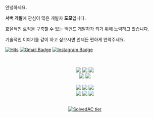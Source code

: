 안녕하세요.

**서버 개발**에 관심이 많은 개발자 **도모**입니다.

효율적인 로직을 구축할 수 있는 백엔드 개발자가 되기 위해 노력하고 있습니다.

기술적인 이야기를 같이 하고 싶으시면 언제든 편하게 연락주세요. 

[![Hits](https://hits.seeyoufarm.com/api/count/incr/badge.svg?url=https%3A%2F%2Fgithub.com%2Fkdomo&count_bg=%23000000&title_bg=%23555555&icon=github.svg&icon_color=%23E7E7E7&title=hits&edge_flat=false)](https://hits.seeyoufarm.com)
[![Gmail Badge](https://img.shields.io/badge/gmail-ffffff?style=flat-square&logo=Gmail&logoColor=white&link=mailto:me@dev-domo.com)](mailto:me@dev-domo.com) [![Instagram Badge](https://img.shields.io/badge/Instagram-ffffff?style=flat-square&logo=Instagram&logoColor=white&link=https://instagram.com/d._.omo)](https://instagram.com/d._.omo) 
<br/>
<br/>

<div align=center>
<br/>
<img src="https://img.shields.io/badge/Java-ffffff?style=flat-square&logo=Java&logoColor=000000"/>
<img src="https://img.shields.io/badge/JPA-ffffff?style=flat-square&logo=JPA&logoColor=000000"/>
<img src="https://img.shields.io/badge/Spring Boot-ffffff?style=flat-square&logo=Spring Boot&logoColor=000000"/>
<br/>
<img src="https://img.shields.io/badge/MySQL-ffffff?style=flat-square&logo=MySQL&logoColor=000000"/>
<img src="https://img.shields.io/badge/Redis-ffffff?style=flat-square&logo=Redis&logoColor=000000"/><br>
<br/>
<img src="https://img.shields.io/badge/AWS-ffffff?style=flat-square&logo=Amazon AWS&logoColor=000000"/> 
<img src="https://img.shields.io/badge/Jenkins-ffffff?style=flat-square&logo=Jenkins&logoColor=000000"/>
<img src="https://img.shields.io/badge/GitHub Actions-ffffff?style=flat-square&logo=GitHub Actions&logoColor=000000"/>
<br/>
<img src="https://img.shields.io/badge/Docker-ffffff?style=flat-square&logo=Docker&logoColor=000000"/>
<img src="https://img.shields.io/badge/Amazon AWS-ffffff?style=flat-square&logo=Amazon AWS&logoColor=000000"/>
<img src="https://img.shields.io/badge/NGINX-ffffff?style=flat-square&logo=NGINX&logoColor=000000"/>

<br/>
<br/>

[![SolvedAC tier](http://mazassumnida.wtf/api/v2/generate_badge?boj=domo)](https://solved.ac/domo)
	
</div>








